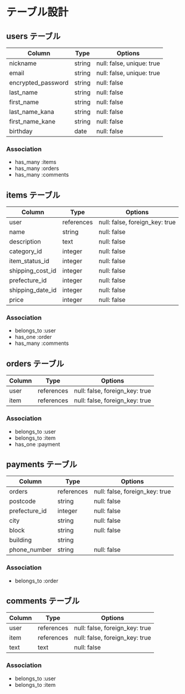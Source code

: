 # テーブル設計

## users テーブル

| Column             | Type       | Options     |
| ------------------ | ---------- | ----------- |
| nickname           | string     | null: false, unique: true |
| email              | string     | null: false, unique: true |
| encrypted_password | string     | null: false |
| last_name          | string     | null: false |
| first_name         | string     | null: false |
| last_name_kana     | string     | null: false |
| first_name_kane    | string     | null: false |
| birthday           | date       | null: false |

### Association

- has_many :items
- has_many :orders
- has_many :comments

## items テーブル

| Column             | Type       | Options     |
| ------------------ | ---------- | ----------- |
| user               | references | null: false, foreign_key: true |
| name               | string     | null: false |
| description        | text       | null: false |
| category_id        | integer    | null: false |
| item_status_id     | integer    | null: false |
| shipping_cost_id   | integer    | null: false |
| prefecture_id      | integer    | null: false |
| shipping_date_id   | integer    | null: false |
| price              | integer    | null: false |

### Association

- belongs_to :user
- has_one :order
- has_many :comments

## orders テーブル

| Column             | Type       | Options     |
| ------------------ | ---------- | ----------- |
| user               | references | null: false, foreign_key: true |
| item               | references | null: false, foreign_key: true |

### Association

- belongs_to :user
- belongs_to :item
- has_one :payment

## payments テーブル

| Column             | Type       | Options     |
| ------------------ | ---------- | ----------- |
| orders             | references | null: false, foreign_key: true |
| postcode           | string     | null: false |
| prefecture_id      | integer    | null: false |
| city               | string     | null: false |
| block              | string     | null: false |
| building           | string     |             |
| phone_number       | string     | null: false |

### Association

- belongs_to :order

## comments テーブル

| Column             | Type       | Options     |
| ------------------ | ---------- | ----------- |
| user               | references | null: false, foreign_key: true |
| item               | references | null: false, foreign_key: true |
| text               | text       | null: false |

### Association

- belongs_to :user
- belongs_to :item
